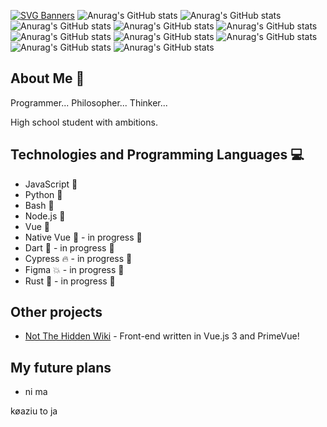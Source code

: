 [![SVG Banners](https://svg-banners.vercel.app/api?type=typeWriter&text1=I%20hate%20furries&width=800&height=150)](https://github.com/Akshay090/svg-banners)
![Anurag's GitHub stats](https://github-readme-stats.vercel.app/api?username=k0aziu&show_icons=true&theme=dark)
![Anurag's GitHub stats](https://github-readme-stats.vercel.app/api?username=k0aziu&show_icons=true&theme=radical)
![Anurag's GitHub stats](https://github-readme-stats.vercel.app/api?username=k0aziu&show_icons=true&theme=merko)
![Anurag's GitHub stats](https://github-readme-stats.vercel.app/api?username=k0aziu&show_icons=true&theme=gruvbox)
![Anurag's GitHub stats](https://github-readme-stats.vercel.app/api?username=k0aziu&show_icons=true&theme=tokyonight)
![Anurag's GitHub stats](https://github-readme-stats.vercel.app/api?username=k0aziu&show_icons=true&theme=onedark)
![Anurag's GitHub stats](https://github-readme-stats.vercel.app/api?username=k0aziu&show_icons=true&theme=cobalt)
![Anurag's GitHub stats](https://github-readme-stats.vercel.app/api?username=k0aziu&show_icons=true&theme=synthwave)
![Anurag's GitHub stats](https://github-readme-stats.vercel.app/api?username=k0aziu&show_icons=true&theme=highcontrast)
![Anurag's GitHub stats](https://github-readme-stats.vercel.app/api?username=k0aziu&show_icons=true&theme=dracula)
## About Me 🚀
Programmer...
Philosopher...
Thinker...

High school student with ambitions.

## Technologies and Programming Languages 💻
- JavaScript 📜
- Python 🐍
- Bash 🐚
- Node.js 🍔
- Vue 🖖
- Native Vue 🖖 - in progress 🎉
- Dart 🎯 - in progress 🎉
- Cypress 🔥 - in progress 🎉
- Figma 💥 - in progress 🎉
- Rust 🦀 - in progress 🎉

## Other projects
- [Not The Hidden Wiki](https://notthehiddenwiki.com/) - Front-end written in Vue.js 3 and PrimeVue!

## My future plans
- ni ma



køaziu to ja
